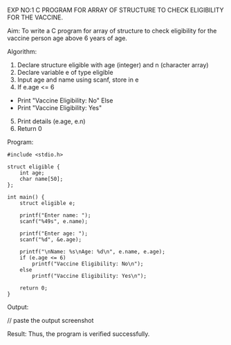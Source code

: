 EXP NO:1 C PROGRAM FOR ARRAY OF STRUCTURE TO CHECK ELIGIBILITY FOR THE VACCINE.

Aim:
To write a C program for array of structure to check eligibility for the vaccine person age above 6 years of age.

Algorithm:
1.	Declare structure eligible with age (integer) and n (character array)
2.	Declare variable e of type eligible
3.	Input age and name using scanf, store in e
4.	If e.age <= 6
-	Print "Vaccine Eligibility: No"
Else
-	Print "Vaccine Eligibility: Yes"
5.	Print details (e.age, e.n)
6.	Return 0
 
Program:
```
#include <stdio.h>

struct eligible {
    int age;
    char name[50];
};

int main() {
    struct eligible e;

    printf("Enter name: ");
    scanf("%49s", e.name);

    printf("Enter age: ");
    scanf("%d", &e.age);

    printf("\nName: %s\nAge: %d\n", e.name, e.age);
    if (e.age <= 6)
        printf("Vaccine Eligibility: No\n");
    else
        printf("Vaccine Eligibility: Yes\n");

    return 0;
}
```

Output:

// paste the output screenshot


Result:
Thus, the program is verified successfully.
